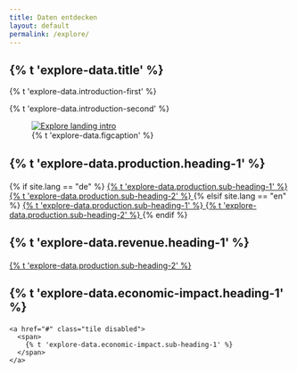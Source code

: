 ```yaml
---
title: Daten entdecken
layout: default
permalink: /explore/
---
```


<section class="slab-delta">
  <div class="container-outer landing-section_top">
    <div class="container-left-8 hero-left">
      <h1>{% t 'explore-data.title' %}</h1>
      <p class="hero-description">{% t 'explore-data.introduction-first' %}</p>
      <p class="hero-description">{% t 'explore-data.introduction-second' %}</p>
    </div>
    <div class="container-right-4 hero-right">
      <div class="hero-right_square">
        <figure>
          <a href="#production">
            <img class="hero-right_image" src="{{ site.baseurl_root }}/img/explore-landing-intro.png" alt="Explore landing intro">
          </a>
          <figcaption class="hero-right_caption">
            {% t 'explore-data.figcaption' %}
          </figcaption>
        </figure>
      </div>
    </div>
  </div>
</section>

<section accordion="explore-landing" accordion-desktop="false" class="container-outer landing-wrapper">
  <section class="container">
    <a id="production" class="link-no_under"  style="margin-bottom: 20px">
      <h2 class="h3 landing-section_category" style="margin-bottom: 20px">
        {% t 'explore-data.production.heading-1' %}
      </h2>
    </a>
    {% if site.lang == "de" %}
      <a href="/explore/federal-production" class="tile">
        <span>
          {% t 'explore-data.production.sub-heading-1' %}
        </span>
      </a>
      <a href="/explore/production-charts" class="tile">
        <span>
          {% t 'explore-data.production.sub-heading-2' %}
        </span>
      </a>
    {% elsif site.lang == "en" %}
      <a href="/en/explore/federal-production" class="tile">
        <span>
          {% t 'explore-data.production.sub-heading-1' %}
        </span>
      </a>
      <a href="/en/explore/production-charts" class="tile">
        <span>
          {% t 'explore-data.production.sub-heading-2' %}
        </span>
      </a>
    {% endif %}
  </section>
  <section class="container">
    <a id="revenue" class="link-no_under">
      <h2 class="h3 landing-section_category" style="margin-bottom: 20px">
        {% t 'explore-data.revenue.heading-1' %}
      </h2>
    </a>
    <a href="#" class="tile disabled">
      <span>
        {% t 'explore-data.production.sub-heading-2' %}
      </span>
    </a>
  </section>
  <section class="container">
    <a id="economic-impact" name="economic-impact" class="link-no_under">
      <h2 class="h3 landing-section_category tile-item" style="margin-bottom: 20px">
        {% t 'explore-data.economic-impact.heading-1' %}
      </h2>
    </a>

    <a href="#" class="tile disabled">
      <span>
        {% t 'explore-data.economic-impact.sub-heading-1' %}
      </span>
    </a>
  </section>
</section>

<script type="text/javascript" src="{{ site.baseurl_root }}/js/lib/homepage.min.js" charset="utf-8"></script>
